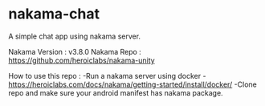 # nakama-chat
A simple chat app using nakama server.

Nakama Version : v3.8.0
Nakama Repo : https://github.com/heroiclabs/nakama-unity

How to use this repo :
-Run a nakama server using docker - https://heroiclabs.com/docs/nakama/getting-started/install/docker/
-Clone repo and make sure your android manifest has nakama package.
